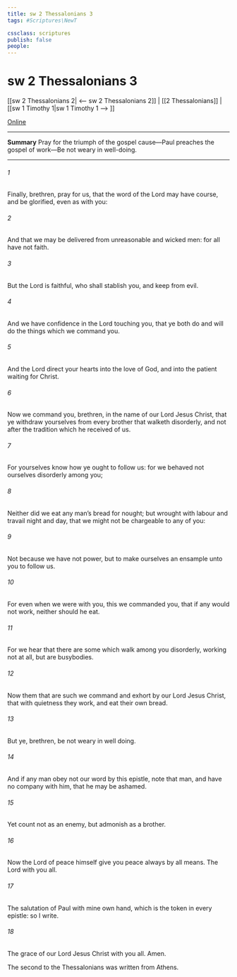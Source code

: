 ```yaml
---
title: sw 2 Thessalonians 3
tags: #Scriptures\NewT

cssclass: scriptures
publish: false
people:
---
```


# sw 2 Thessalonians 3
[[sw 2 Thessalonians 2| <-- sw 2 Thessalonians 2]] | [[2 Thessalonians]] | [[sw 1 Timothy 1|sw 1 Timothy 1 --> ]]

[Online](https://churchofjesuschrist.org/study/scriptures/nt/2-thes/3?lang=eng)

---
__Summary__
Pray for the triumph of the gospel cause—Paul preaches the gospel of work—Be not weary in well-doing.

---
###### 1 
Finally, brethren, pray for us, that the word of the Lord may have  course, and be glorified, even as  with you:

###### 2 
And that we may be delivered from unreasonable and wicked men: for all  have not faith.

###### 3 
But the Lord is faithful, who shall stablish you, and keep  from evil.

###### 4 
And we have confidence in the Lord touching you, that ye both do and will do the things which we command you.

###### 5 
And the Lord direct your hearts into the love of God, and into the patient waiting for Christ.

###### 6 
Now we command you, brethren, in the name of our Lord Jesus Christ, that ye withdraw yourselves from every brother that walketh disorderly, and not after the tradition which he received of us.

###### 7 
For yourselves know how ye ought to follow us: for we behaved not ourselves disorderly among you;

###### 8 
Neither did we eat any man’s bread for nought; but wrought with labour and travail night and day, that we might not be chargeable to any of you:

###### 9 
Not because we have not power, but to make ourselves an ensample unto you to follow us.

###### 10 
For even when we were with you, this we commanded you, that if any would not work, neither should he eat.

###### 11 
For we hear that there are some which walk among you disorderly, working not at all, but are busybodies.

###### 12 
Now them that are such we command and exhort by our Lord Jesus Christ, that with quietness they work, and eat their own bread.

###### 13 
But ye, brethren, be not weary in well doing.

###### 14 
And if any man obey not our word by this epistle, note that man, and have no company with him, that he may be ashamed.

###### 15 
Yet count  not as an enemy, but admonish  as a brother.

###### 16 
Now the Lord of peace himself give you peace always by all means. The Lord  with you all.

###### 17 
The salutation of Paul with mine own hand, which is the token in every epistle: so I write.

###### 18 
The grace of our Lord Jesus Christ  with you all. Amen.

The second  to the Thessalonians was written from Athens.

